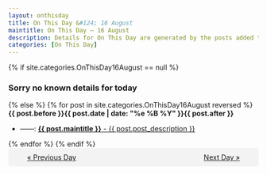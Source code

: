 ```yaml
---
layout: onthisday
title: On This Day &#124; 16 August
maintitle: On This Day — 16 August
description: Details for On This Day are generated by the posts added to the website so the content is subject to changes/updates over time.
categories: [On This Day]
---
```


{% if site.categories.OnThisDay16August == null %}
<h3>Sorry no known details for today</h3>
{% else %}
{% for post in site.categories.OnThisDay16August reversed %}
<strong>{{ post.before }}{{ post.date | date: "%e %B %Y" }}{{ post.after }}</strong>
<ul>
<li> ——: <a class="{{ post.class }}" href="{{ post.url }}"><strong>{{ post.maintitle }}</strong> - {{ post.post_description }}</a></li>
</ul>
{% endfor %}
{% endif %}

<div style="background-color: #f3f3f3; padding: 10px; border-radius: 5px; text-align: center; display: flex; justify-content: space-evenly;">
<a href="/onthisday/08/08-15">« Previous Day</a>
<span style="visibility:hidden;">[ Visit Leap Year February 29 ]</span>
<a href="/onthisday/08/08-17">Next Day »</a>
</div>

